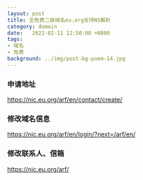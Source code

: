 ```yaml
---
layout: post
title: 全免费二级域名eu.org支持NS解析
category: domain
date:   2022-02-11 12:50:00 +0800
tags:
- 域名
- 免费
background: ../img/post-bg-poem-14.jpg
---
```



### 申请地址<br>
https://nic.eu.org/arf/en/contact/create/

### 修改域名信息<br>
https://nic.eu.org/arf/en/login/?next=/arf/en/

### 修改联系人、信箱<br>
https://nic.eu.org/arf/



